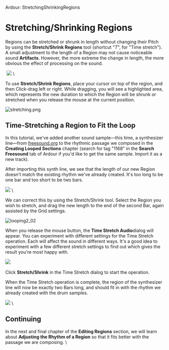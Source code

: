 Ardour: StretchingShrinkingRegions

Stretching/Shrinking Regions
============================

Regions can be stretched or shrunk in length without changing their
Pitch by using the **Stretch/Shrink Regions** tool (shortcut "*T*", for
"Time stretch"). A small adjustment to the length of a Region may not
cause noticeable sound **Artifacts**. However, the more extreme the
change in length, the more obvious the effect of processing on the
sound.

 ![](static/Ardour3_EditModes_T.png) \

To use **Stretch/Shrink Regions**, place your cursor on top of the
region, and then Click-drag left or right. While dragging, you will see
a highlighted area, which represents the new duration to which the
Region will be shrunk or stretched when you release the mouse at the
current position.

![stretching.png](static/Ardour-stretchshrink-stretching-en.png)

Time-Stretching a Region to Fit the Loop
----------------------------------------

In this tutorial, we've added another sound sample—this time, a
synthesizer line—from [freesound.org](http://www.freesound.org) to the
rhythmic passage we composed in the **Creating Looped Sections** chapter
(search for tag "1168" in the **Search Freesound** tab of Ardour if
you'd like to get the same sample. Import it as a new track).

After importing this synth line, we see that the length of our new
Region doesn't match the existing rhythm we've already created. It's too
long to be one bar and too short to be two bars.

![](static/Ardour3_Stretch_Shrink_1.png) \

We can correct this by using the Stretch/Shrink tool. Select the Region
you wish to stretch, and drag the new length to the end of the second
Bar, again assisted by the Grid settings.

![looping2\_02](static/Ardour-CreatingLoopedSections-looping2_02-en.png "looping2_02")

When you release the mouse button, the **Time Stretch Audio**dialog will
appear. You can experiment with different settings for the Time Stretch
operation. Each will affect the sound in different ways. It's a good
idea to experiment with a few different stretch settings to find out
which gives the result you're most happy with.

![](static/Ardour3_Stretch_Shrink_2.png) 

Click **Stretch/Shrink** in the Time Stretch dialog to start the
operation.

When the Time Stretch operation is complete, the region of the
synthesizer line will now be exactly two Bars long, and should fit in
with the rhythm we already created with the drum samples.

![](static/Ardour3_Stretch_Shrink_3.png) \

Continuing
----------

In the next and final chapter of the **Editing Regions** section, we
will learn about **Adjusting the Rhythm of a Region** so that it fits
better with the passage we are composing. \

